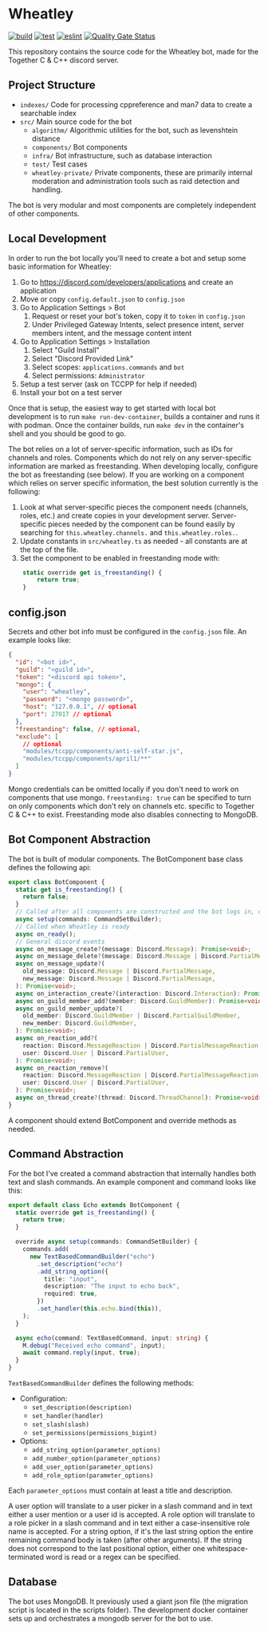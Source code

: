 # Wheatley

[![build](https://github.com/TCCPP/wheatley/actions/workflows/build.yml/badge.svg)](https://github.com/TCCPP/wheatley/actions/workflows/build.yml)
[![test](https://github.com/TCCPP/wheatley/actions/workflows/test.yml/badge.svg)](https://github.com/TCCPP/wheatley/actions/workflows/test.yml)
[![eslint](https://github.com/TCCPP/wheatley/actions/workflows/eslint.yml/badge.svg)](https://github.com/TCCPP/wheatley/actions/workflows/eslint.yml)
[![Quality Gate Status](https://sonarcloud.io/api/project_badges/measure?project=TCCPP_wheatley&metric=alert_status)](https://sonarcloud.io/summary/new_code?id=TCCPP_wheatley)

This repository contains the source code for the Wheatley bot, made for the Together C & C++ discord server.

## Project Structure

- `indexes/` Code for processing cppreference and man7 data to create a searchable index
- `src/` Main source code for the bot
  - `algorithm/` Algorithmic utilities for the bot, such as levenshtein distance
  - `components/` Bot components
  - `infra/` Bot infrastructure, such as database interaction
  - `test/` Test cases
  - `wheatley-private/` Private components, these are primarily internal moderation and administration tools such as
    raid detection and handling.

The bot is very modular and most components are completely independent of other components.

## Local Development

In order to run the bot locally you'll need to create a bot and setup some basic information for Wheatley:

1. Go to https://discord.com/developers/applications and create an application
2. Move or copy `config.default.json` to `config.json`
3. Go to Application Settings > Bot
   1. Request or reset your bot's token, copy it to `token` in `config.json`
   2. Under Privileged Gateway Intents, select presence intent, server members intent, and the message content intent
4. Go to Application Settings > Installation
   1. Select "Guild Install"
   2. Select "Discord Provided Link"
   3. Select scopes: `applications.commands` and `bot`
   4. Select permissions: `Administrator`
5. Setup a test server (ask on TCCPP for help if needed)
6. Install your bot on a test server

Once that is setup, the easiest way to get started with local bot development is to run `make run-dev-container`, builds
a container and runs it with podman. Once the container builds, run `make dev` in the container's shell and you should
be good to go.

The bot relies on a lot of server-specific information, such as IDs for channels and roles. Components which do not rely
on any server-specific information are marked as freestanding. When developing locally, configure the bot as
freestanding (see below). If you are working on a component which relies on server specific information, the best
solution currently is the following:

1. Look at what server-specific pieces the component needs (channels, roles, etc.) and create copies in your development
   server. Server-specific pieces needed by the component can be found easily by searching for `this.wheatley.channels.`
   and `this.wheatley.roles.`.
2. Update constants in `src/wheatley.ts` as needed - all constants are at the top of the file.
3. Set the component to be enabled in freestanding mode with:

```ts
    static override get is_freestanding() {
        return true;
    }
```

## config.json

Secrets and other bot info must be configured in the `config.json` file. An example looks like:

```json
{
  "id": "<bot id>",
  "guild": "<guild id>",
  "token": "<discord api token>",
  "mongo": {
    "user": "wheatley",
    "password": "<mongo password>",
    "host": "127.0.0.1", // optional
    "port": 27017 // optional
  },
  "freestanding": false, // optional,
  "exclude": [
    // optional
    "modules/tccpp/components/anti-self-star.js",
    "modules/tccpp/components/april1/**"
  ]
}
```

Mongo credentials can be omitted locally if you don't need to work on components that use mongo. `freestanding: true`
can be specified to turn on only components which don't rely on channels etc. specific to Together C & C++ to exist.
Freestanding mode also disables connecting to MongoDB.

## Bot Component Abstraction

The bot is built of modular components. The BotComponent base class defines the following api:

```ts
export class BotComponent {
  static get is_freestanding() {
    return false;
  }
  // Called after all components are constructed and the bot logs in, commands can be added here
  async setup(commands: CommandSetBuilder);
  // Called when Wheatley is ready
  async on_ready();
  // General discord events
  async on_message_create?(message: Discord.Message): Promise<void>;
  async on_message_delete?(message: Discord.Message | Discord.PartialMessage): Promise<void>;
  async on_message_update?(
    old_message: Discord.Message | Discord.PartialMessage,
    new_message: Discord.Message | Discord.PartialMessage,
  ): Promise<void>;
  async on_interaction_create?(interaction: Discord.Interaction): Promise<void>;
  async on_guild_member_add?(member: Discord.GuildMember): Promise<void>;
  async on_guild_member_update?(
    old_member: Discord.GuildMember | Discord.PartialGuildMember,
    new_member: Discord.GuildMember,
  ): Promise<void>;
  async on_reaction_add?(
    reaction: Discord.MessageReaction | Discord.PartialMessageReaction,
    user: Discord.User | Discord.PartialUser,
  ): Promise<void>;
  async on_reaction_remove?(
    reaction: Discord.MessageReaction | Discord.PartialMessageReaction,
    user: Discord.User | Discord.PartialUser,
  ): Promise<void>;
  async on_thread_create?(thread: Discord.ThreadChannel): Promise<void>;
}
```

A component should extend BotComponent and override methods as needed.

## Command Abstraction

For the bot I've created a command abstraction that internally handles both text and slash commands. An example
component and command looks like this:

```ts
export default class Echo extends BotComponent {
  static override get is_freestanding() {
    return true;
  }

  override async setup(commands: CommandSetBuilder) {
    commands.add(
      new TextBasedCommandBuilder("echo")
        .set_description("echo")
        .add_string_option({
          title: "input",
          description: "The input to echo back",
          required: true,
        })
        .set_handler(this.echo.bind(this)),
    );
  }

  async echo(command: TextBasedCommand, input: string) {
    M.debug("Received echo command", input);
    await command.reply(input, true);
  }
}
```

`TextBasedCommandBuilder` defines the following methods:

- Configuration:
  - `set_description(description)`
  - `set_handler(handler)`
  - `set_slash(slash)`
  - `set_permissions(permissions_bigint)`
- Options:
  - `add_string_option(parameter_options)`
  - `add_number_option(parameter_options)`
  - `add_user_option(parameter_options)`
  - `add_role_option(parameter_options)`

Each `parameter_options` must contain at least a title and description.

A user option will translate to a user picker in a slash command and in text either a user mention or a user id is
accepted. A role option will translate to a role picker in a slash command and in text either a case-insensitive role
name is accepted. For a string option, if it's the last string option the entire remaining command body is taken (after
other arguments). If the string does not correspond to the last positional option, either one whitespace-terminated word
is read or a regex can be specified.

## Database

The bot uses MongoDB. It previously used a giant json file (the migration script is located in the scripts folder). The
development docker container sets up and orchestrates a mongodb server for the bot to use.
